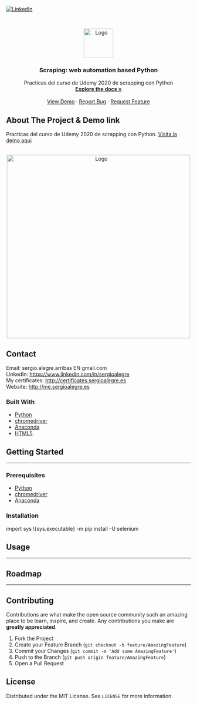 <!--
REEMPLAZAR: Buscador-Ajax-similar-a-Google, TITULO, DESCRIPCION, DESCRIPCION2, DEMO, TECNOLOGIAS
-->
[![LinkedIn][linkedin-shield]][linkedin-url]

<!-- PROJECT LOGO -->
<br />
<p align="center">
  <a href="https://github.com/sergioalegre/Scraping-web-automation-based-Python">
    <img src="http://sergioalegre.es/logo.JPG" alt="Logo" width="80" height="80">
  </a>

  <h3 align="center"><!-- TITULO -->Scraping: web automation based Python</h3>

  <p align="center">
    <!-- DESCRIPCION -->Practicas del curso de Udemy 2020 de scrapping con Python
    <br />
    <a href="https://github.com/sergioalegre/Scraping-web-automation-based-Python"><strong>Explore the docs »</strong></a>
    <br />
    <br />
    <!-- DEMO --><a href="http://sergioalegre.es/Programacion/_BuscadorAJAX/">View Demo</a>
    ·
    <a href="https://github.com/sergioalegre/Scraping-web-automation-based-Python/issues">Report Bug</a>
    ·
    <a href="https://github.com/sergioalegre/Scraping-web-automation-based-Python/issues">Request Feature</a>
  </p>
</p>

## About The Project & Demo link
<!-- DESCRIPCION2 --> <!-- DEMO -->
Practicas del curso de Udemy 2020 de scrapping con Python.  <a href="http://sergioalegre.es/Programacion/_BuscadorAJAX/">Visita la demo aqui</a>
<br><br>
<p align="center">
  <a href="https://github.com/sergioalegre/Scraping-web-automation-based-Python/">
    <img src="http://www.sergioalegre.es/Programacion/_ScrappingPython/Python_Scrapping.gif" alt="Logo" width="500" height="">
  </a>
</p>

## Contact
Email: sergio.alegre.arribas EN gmail.com
<br>
LinkedIn: https://www.linkedin.com/in/sergioalegre
<br>
My certificates: http://certificates.sergioalegre.es
<br>
Website: http://me.sergioalegre.es

### Built With
<!-- TECNOLOGIAS -->
* [Python](Python)
* [chromedriver](chromedriver)
* [Anaconda](Anaconda)
* [HTML5](HTML5)

## Getting Started
---

### Prerequisites
* [Python](Python)
* [chromedriver](chromedriver)
* [Anaconda](Anaconda)

### Installation
import sys
!{sys.executable} -m pip install -U selenium

## Usage
---

## Roadmap
---

## Contributing
Contributions are what make the open source community such an amazing place to be learn, inspire, and create. Any contributions you make are **greatly appreciated**.

1. Fork the Project
2. Create your Feature Branch (`git checkout -b feature/AmazingFeature`)
3. Commit your Changes (`git commit -m 'Add some AmazingFeature'`)
4. Push to the Branch (`git push origin feature/AmazingFeature`)
5. Open a Pull Request

## License
Distributed under the MIT License. See `LICENSE` for more information.


[linkedin-shield]: https://img.shields.io/badge/-LinkedIn-black.svg?style=flat-square&logo=linkedin&colorB=555
[linkedin-url]: https://linkedin.com/in/sergioalegre
